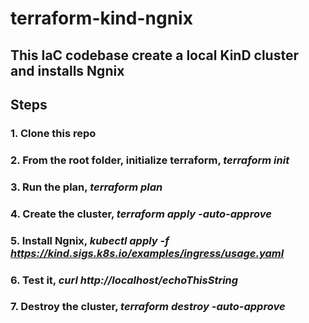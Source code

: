 # terraform-kind-ngnix

## This IaC codebase create a local KinD cluster and installs Ngnix

## Steps
### 1. Clone this repo
### 2. From the root folder, initialize terraform, *terraform init*
### 3. Run the plan, *terraform plan*
### 4. Create the cluster, *terraform apply -auto-approve*
### 5. Install Ngnix, *kubectl apply -f https://kind.sigs.k8s.io/examples/ingress/usage.yaml*
### 6. Test it, *curl http://localhost/echoThisString*
### 7. Destroy the cluster, *terraform destroy -auto-approve*